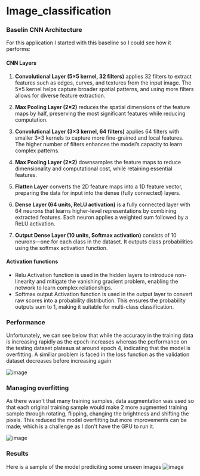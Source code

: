 # Image_classification

### Baselin CNN Architecture

For this application I started with this baseline so I could see how it performs:

#### CNN Layers

1. **Convolutional Layer (5×5 kernel, 32 filters)** applies 32 filters to extract features such as edges, curves, and textures from the input image. The 5×5 kernel helps capture broader spatial patterns, and using more filters allows for diverse feature extraction.

2. **Max Pooling Layer (2×2)** reduces the spatial dimensions of the feature maps by half, preserving the most significant features while reducing computation.

3. **Convolutional Layer (3×3 kernel, 64 filters)** applies 64 filters with smaller 3×3 kernels to capture more fine-grained and local features. The higher number of filters enhances the model’s capacity to learn complex patterns.

4. **Max Pooling Layer (2×2)** downsamples the feature maps to reduce dimensionality and computational cost, while retaining essential features.

5. **Flatten Layer** converts the 2D feature maps into a 1D feature vector, preparing the data for input into the dense (fully connected) layers.

6. **Dense Layer (64 units, ReLU activation)** is a fully connected layer with 64 neurons that learns higher-level representations by combining extracted features. Each neuron applies a weighted sum followed by a ReLU activation.

7. **Output Dense Layer (10 units, Softmax activation)** consists of 10 neurons—one for each class in the dataset. It outputs class probabilities using the softmax activation function.

#### Activation functions
- Relu Activation function is used in the hidden layers to introduce non-linearity and mitigate the vanishing gradient problem, enabling the network to learn complex relationships.
- Softmax output Activation function is used in the output layer to convert raw scores into a probability distribution. This ensures the probability outputs sum to 1, making it suitable for multi-class classification.

### Performance

Unfortunately, we can see below that while the accuracy in the training data is increasing rapidly as the epoch increases whereas the performance on the testing dataset plateaus at around epoch 4, indicating that the model is overfitting. A similiar problem is faced in the loss function as the validation dataset decreases before increasing again

![image](https://github.com/user-attachments/assets/b185e10f-5e4d-4b0c-adc9-65641b7ab05b)

### Managing overfitting

As there wasn't that many training samples, data augmentation was used so that each original training sample would make 2 more augmented training sample through rotating, flipping, changing the brightness and shifting the pixels. This reduced the model overfitting but more improvements can be made; which is a challenge as I don't have the GPU to run it.

![image](https://github.com/user-attachments/assets/48148ff8-7d92-4632-94bb-380110572a0e)

### Results
Here is a sample of the model prediciting some unseen images
![image](https://github.com/user-attachments/assets/69dca8cd-9ff4-4e9f-b1f4-5848cd5b703e)



